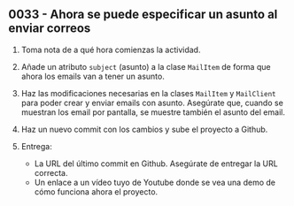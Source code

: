 ## 0033 - Ahora se puede especificar un asunto al enviar correos


1. Toma nota de a qué hora comienzas la actividad.

2. Añade un atributo `subject` (asunto) a la clase `MailItem` de forma que ahora los emails van a tener un asunto.

3. Haz las modificaciones necesarias en la clases `MailItem` y `MailClient` para poder crear y enviar emails con asunto. Asegúrate que, cuando se muestran los email por pantalla, se muestre también el asunto del email.

4. Haz un nuevo commit con los cambios y sube el proyecto a Github.

5. Entrega:

    * La URL del último commit en Github. Asegúrate de entregar la URL correcta.
    * Un enlace a un vídeo tuyo de Youtube donde se vea una demo de cómo funciona ahora el proyecto.
